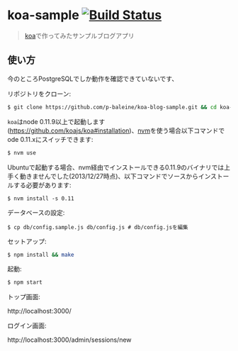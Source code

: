 # koa-sample [![Build Status](https://travis-ci.org/p-baleine/koa-blog-sample.png?branch=master)](https://travis-ci.org/p-baleine/koa-blog-sample)

> [koa](https://github.com/koajs/koa)で作ってみたサンプルブログアプリ

## 使い方

今のところPostgreSQLでしか動作を確認できていないです、

リポジトリをクローン:

```bash
$ git clone https://github.com/p-baleine/koa-blog-sample.git && cd koa-blog-sample
```

`koa`はnode 0.11.9以上で起動します(https://github.com/koajs/koa#installation)、[nvm](https://github.com/creationix/nvm)を使う場合以下コマンドでode 0.11.xにスイッチできます:

```bash
$ nvm use
```

Ubuntuで起動する場合、nvm経由でインストールできる0.11.9のバイナリでは上手く動きませんでした(2013/12/27時点)、以下コマンドでソースからインストールする必要があります:

```
$ nvm install -s 0.11
```

データベースの設定:

```
$ cp db/config.sample.js db/config.js # db/config.jsを編集
```

セットアップ:

```bash
$ npm install && make
```

起動:

```bash
$ npm start
```

トップ画面:

http://localhost:3000/

ログイン画面:

http://localhost:3000/admin/sessions/new

